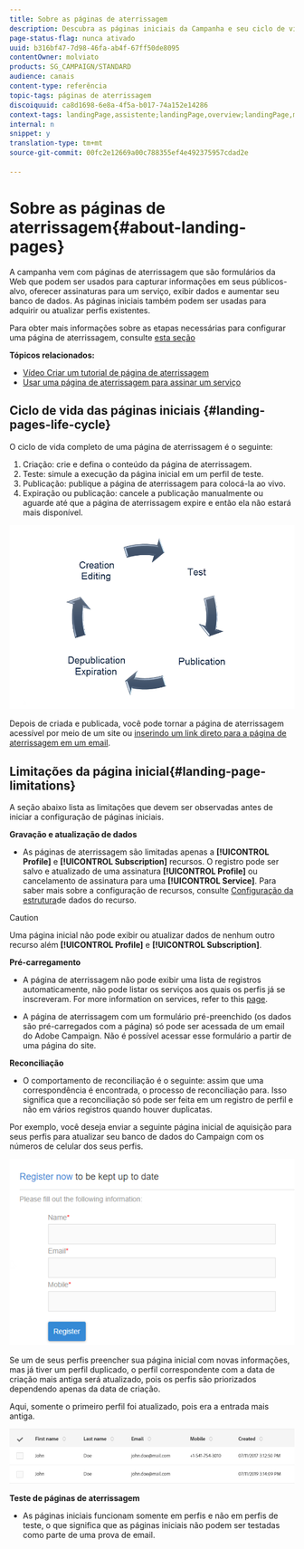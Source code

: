 ```yaml
---
title: Sobre as páginas de aterrissagem
description: Descubra as páginas iniciais da Campanha e seu ciclo de vida.
page-status-flag: nunca ativado
uuid: b316bf47-7d98-46fa-ab4f-67ff50de8095
contentOwner: molviato
products: SG_CAMPAIGN/STANDARD
audience: canais
content-type: referência
topic-tags: páginas de aterrissagem
discoiquuid: ca8d1698-6e8a-4f5a-b017-74a152e14286
context-tags: landingPage,assistente;landingPage,overview;landingPage,main
internal: n
snippet: y
translation-type: tm+mt
source-git-commit: 00fc2e12669a00c788355ef4e492375957cdad2e

---
```



# Sobre as páginas de aterrissagem{#about-landing-pages}

A campanha vem com páginas de aterrissagem que são formulários da Web que podem ser usados para capturar informações em seus públicos-alvo, oferecer assinaturas para um serviço, exibir dados e aumentar seu banco de dados. As páginas iniciais também podem ser usadas para adquirir ou atualizar perfis existentes.

Para obter mais informações sobre as etapas necessárias para configurar uma página de aterrissagem, consulte [esta seção](../../channels/using/main-steps-to-set-up-a-landing-page.md)

**Tópicos relacionados:**

* [Vídeo Criar um tutorial de página de aterrissagem](https://helpx.adobe.com/campaign/kt/acs/using/acs-create-edit-landing-page-feature-video-use.html)
* [Usar uma página de aterrissagem para assinar um serviço](../../audiences/using/creating-a-service.md)

## Ciclo de vida das páginas iniciais {#landing-pages-life-cycle}

O ciclo de vida completo de uma página de aterrissagem é o seguinte:

1. Criação: crie e defina o conteúdo da página de aterrissagem.
1. Teste: simule a execução da página inicial em um perfil de teste.
1. Publicação: publique a página de aterrissagem para colocá-la ao vivo.
1. Expiração ou publicação: cancele a publicação manualmente ou aguarde até que a página de aterrissagem expire e então ela não estará mais disponível.

![](assets/lp_livecycle.png)

Depois de criada e publicada, você pode tornar a página de aterrissagem acessível por meio de um site ou [inserindo um link direto para a página de aterrissagem em um email](../../designing/using/links.md#inserting-a-link).

## Limitações da página inicial{#landing-page-limitations}

A seção abaixo lista as limitações que devem ser observadas antes de iniciar a configuração de páginas iniciais.

**Gravação e atualização de dados**

* As páginas de aterrissagem são limitadas apenas a **[!UICONTROL Profile]** e **[!UICONTROL Subscription]** recursos. O registro pode ser salvo e atualizado de uma assinatura **[!UICONTROL Profile]** ou cancelamento de assinatura para uma **[!UICONTROL Service]**.
Para saber mais sobre a configuração de recursos, consulte [Configuração da estrutura](../../developing/using/configuring-the-resource-s-data-structure.md)de dados do recurso.

>[!CAUTION]
>
>Uma página inicial não pode exibir ou atualizar dados de nenhum outro recurso além **[!UICONTROL Profile]** e **[!UICONTROL Subscription]**.

**Pré-carregamento**

* A página de aterrissagem não pode exibir uma lista de registros automaticamente, não pode listar os serviços aos quais os perfis já se inscreveram. For more information on services, refer to this [page](../../audiences/using/creating-a-service.md).

* A página de aterrissagem com um formulário pré-preenchido (os dados são pré-carregados com a página) só pode ser acessada de um email do Adobe Campaign. Não é possível acessar esse formulário a partir de uma página do site.

**Reconciliação**

* O comportamento de reconciliação é o seguinte: assim que uma correspondência é encontrada, o processo de reconciliação para. Isso significa que a reconciliação só pode ser feita em um registro de perfil e não em vários registros quando houver duplicatas.

Por exemplo, você deseja enviar a seguinte página inicial de aquisição para seus perfis para atualizar seu banco de dados do Campaign com os números de celular dos seus perfis.

![](assets/landing_page_limitation_1.png)

Se um de seus perfis preencher sua página inicial com novas informações, mas já tiver um perfil duplicado, o perfil correspondente com a data de criação mais antiga será atualizado, pois os perfis são priorizados dependendo apenas da data de criação.

Aqui, somente o primeiro perfil foi atualizado, pois era a entrada mais antiga.

![](assets/landing_page_limitation_2.png)

**Teste de páginas de aterrissagem**

* As páginas iniciais funcionam somente em perfis e não em perfis de teste, o que significa que as páginas iniciais não podem ser testadas como parte de uma prova de email.

